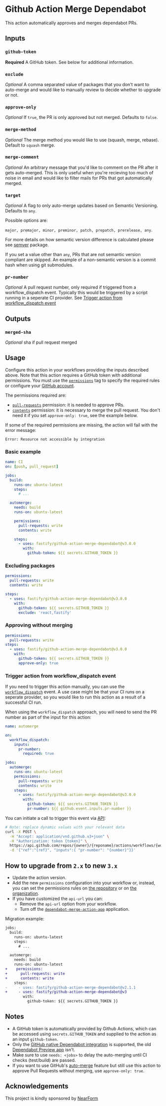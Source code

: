 # Github Action Merge Dependabot

This action automatically approves and merges dependabot PRs.


## Inputs

### `github-token`

**Required** A GitHub token. See below for additional information.

### `exclude`

_Optional_ A comma separated value of packages that you don't want to auto-merge and would like to manually review to decide whether to upgrade or not.

### `approve-only`

_Optional_ If `true`, the PR is only approved but not merged. Defaults to `false`.

### `merge-method`

_Optional_ The merge method you would like to use (squash, merge, rebase). Default to `squash` merge.

### `merge-comment`

_Optional_ An arbitrary message that you'd like to comment on the PR after it gets auto-merged. This is only useful when you're recieving too much of noise in email and would like to filter mails for PRs that got automatically merged.

### `target`

_Optional_ A flag to only auto-merge updates based on Semantic Versioning. Defaults to `any`.

Possible options are:

`major, premajor, minor, preminor, patch, prepatch, prerelease, any`.

For more details on how semantic version difference is calculated please see [semver](https://www.npmjs.com/package/semver) package.

If you set a value other than `any`, PRs that are not semantic version compliant are skipped.
An example of a non-semantic version is a commit hash when using git submodules.

### `pr-number`

_Optional_ A pull request number, only required if triggered from a workflow_dispatch event. Typically this would be triggered by a script running in a seperate CI provider. See [Trigger action from workflow_dispatch event](#trigger-action-from-workflow_dispatch-event)

## Outputs

### `merged-sha`

_Optional_ sha if pull request merged

## Usage

Configure this action in your workflows providing the inputs described above.
Note that this action requires a GitHub token with additional permissions. You must use the [`permissions`](https://docs.github.com/en/actions/learn-github-actions/workflow-syntax-for-github-actions#permissions) tag to specify the required rules or configure your [GitHub account](https://github.blog/changelog/2021-04-20-github-actions-control-permissions-for-github_token/).

The permissions required are:

- [`pull-requests`](https://docs.github.com/en/rest/reference/permissions-required-for-github-apps#permission-on-pull-requests) permission: it is needed to approve PRs.
- [`contents`](https://docs.github.com/en/rest/reference/permissions-required-for-github-apps#permission-on-contents) permission: it is necessary to merge the pull request. You don't need it if you set `approve-only: true`, see the example below.

If some of the required permissions are missing, the action will fail with the error message:

```
Error: Resource not accessible by integration
```

### Basic example

```yml
name: CI
on: [push, pull_request]

jobs:
  build:
    runs-on: ubuntu-latest
    steps:
      # ...

  automerge:
    needs: build
    runs-on: ubuntu-latest

    permissions:
      pull-requests: write
      contents: write

    steps:
      - uses: fastify/github-action-merge-dependabot@v3.0.0
        with:
          github-token: ${{ secrets.GITHUB_TOKEN }}
```

### Excluding packages

```yml
permissions:
  pull-requests: write
  contents: write

steps:
  - uses: fastify/github-action-merge-dependabot@v3.0.0
    with:
      github-token: ${{ secrets.GITHUB_TOKEN }}
      exclude: 'react,fastify'
```

### Approving without merging

```yml
permissions:
  pull-requests: write
steps:
  - uses: fastify/github-action-merge-dependabot@v3.0.0
    with:
      github-token: ${{ secrets.GITHUB_TOKEN }}
      approve-only: true
```

### Trigger action from workflow_dispatch event

If you need to trigger this action manually, you can use the [`workflow_dispatch`](https://docs.github.com/en/actions/reference/events-that-trigger-workflows#workflow_dispatch) event. A use case might be that your CI runs on a seperate provider, so you would like to run this action as a result of a successful CI run.

When using the `workflow_dispatch` approach, you will need to send the PR number as part of the input for this action:

```yml
name: automerge

on:
  workflow_dispatch:
    inputs:
      pr-number:
        required: true

jobs:
  automerge:
    runs-on: ubuntu-latest
    permissions:
      pull-requests: write
      contents: write
    steps:
      - uses: fastify/github-action-merge-dependabot@v3.0.0
        with:
          github-token: ${{ secrets.GITHUB_TOKEN }}
          pr-number: ${{ github.event.inputs.pr-number }}
```

You can initiate a call to trigger this event via [API](https://docs.github.com/en/rest/reference/actions/#create-a-workflow-dispatch-event):

```bash
# Note: replace dynamic values with your relevant data
curl -X POST \
  -H "Accept: application/vnd.github.v3+json" \
  -H "Authorization: token {token}" \
  https://api.github.com/repos/{owner}/{reponame}/actions/workflows/{workflow}/dispatches \
  -d '{"ref":"{ref}", "inputs":{ "pr-number": "{number}"}}'
```


## How to upgrade from `2.x` to new `3.x`

- Update the action version.
- Add the new `permissions` configuration into your workflow or, instead, you can set the permissions rules on [the repository](https://docs.github.com/en/repositories/managing-your-repositorys-settings-and-features/enabling-features-for-your-repository/managing-github-actions-settings-for-a-repository#setting-the-permissions-of-the-github_token-for-your-repository) or on [the organization](https://docs.github.com/en/enterprise-server@3.3/admin/policies/enforcing-policies-for-your-enterprise/enforcing-policies-for-github-actions-in-your-enterprise#enforcing-a-policy-for-workflow-permissions-in-your-enterprise).
- If you have customized the `api-url` you can:
  - Remove the `api-url` option from your workflow.
  - Turn off the [`dependabot-merge-action-app`](https://github.com/fastify/dependabot-merge-action-app/) application.


Migration example:

```diff
jobs:
  build:
    runs-on: ubuntu-latest
    steps:
      # ...

  automerge:
    needs: build
    runs-on: ubuntu-latest
+    permissions:
+      pull-requests: write
+      contents: write
    steps:
-     - uses: fastify/github-action-merge-dependabot@v2.1.1
+     - uses: fastify/github-action-merge-dependabot@v3
        with:
          github-token: ${{ secrets.GITHUB_TOKEN }}
```

## Notes

- A GitHub token is automatically provided by Github Actions, which can be accessed using `secrets.GITHUB_TOKEN` and supplied to the action as an input `github-token`.
- Only the [GitHub native Dependabot integration](https://docs.github.com/en/github/administering-a-repository/keeping-your-dependencies-updated-automatically) is supported, the old [Dependabot Preview app](https://github.com/marketplace/dependabot-preview) isn't.
- Make sure to use `needs: <jobs>` to delay the auto-merging until CI checks (test/build) are passed.
- If you want to use GitHub's [auto-merge](https://docs.github.com/en/github/collaborating-with-issues-and-pull-requests/automatically-merging-a-pull-request) feature but still use this action to approve Pull Requests without merging, use `approve-only: true`.

## Acknowledgements

This project is kindly sponsored by [NearForm](https://nearform.com)
